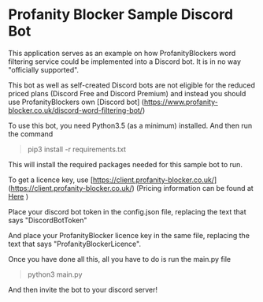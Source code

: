 # Profanity Blocker Sample Discord Bot

This application serves as an example on how ProfanityBlockers word filtering service could be implemented into a Discord bot. It is in no way "officially supported". 

This bot as well as self-created Discord bots are not eligible for the reduced priced plans (Discord Free and Discord Premium) and instead you should use ProfanityBlockers own [Discord bot] (https://www.profanity-blocker.co.uk/discord-word-filtering-bot/)

To use this bot, you need Python3.5 (as a minimum) installed. And then run the command
>pip3 install -r requirements.txt

This will install the required packages needed for this sample bot to run. 

To get a licence key, use [https://client.profanity-blocker.co.uk/] (https://client.profanity-blocker.co.uk/) (Pricing information can be found at [Here](https://www.profanity-blocker.co.uk/#pricing) )

Place your discord bot token in the config.json file, replacing the text that says "DiscordBotToken"

And place your ProfanityBlocker licence key in the same file, replacing the text that says "ProfanityBlockerLicence".

Once you have done all this, all you have to do is run the main.py file 
> python3 main.py

And then invite the bot to your discord server!